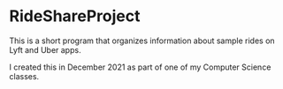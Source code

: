 # RideShareProject
This is a short program that organizes information about sample rides on Lyft and Uber apps.


I created this in December 2021 as part of one of my Computer Science classes.

